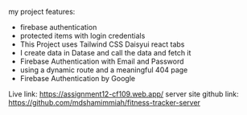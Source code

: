 my project features:

- firebase authentication 
- protected items with login credentials 
- This Project uses Tailwind CSS Daisyui react tabs 
- I create data in Datase and call the data and fetch it
- Firebase Authentication with Email and Password 
- using a dynamic route and a meaningful 404 page
- Firebase Authentication by Google


Live link: https://assignment12-cf109.web.app/
server site github link: https://github.com/mdshamimmiah/fitness-tracker-server

